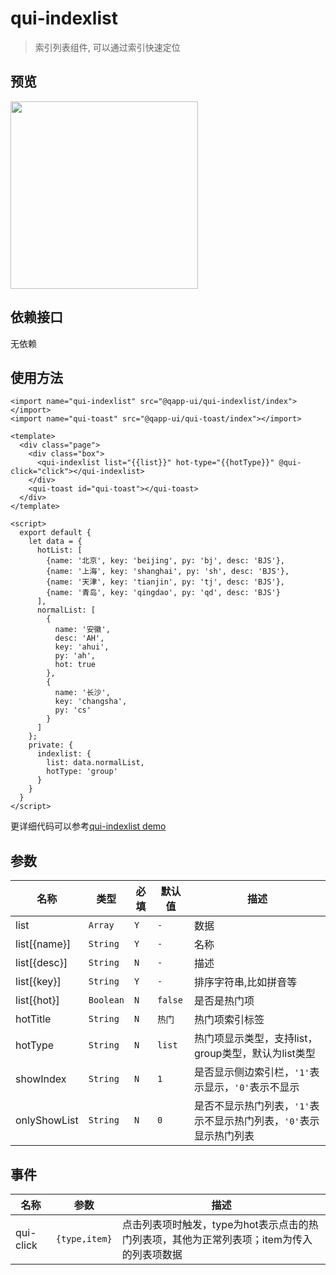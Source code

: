 # qui-indexlist

> 索引列表组件, 可以通过索引快速定位

## 预览
<img src="https://qapp-ui.github.io/qapp-ui/docs/assets/qui-indexlist.gif" width="300"/>

## 依赖接口

无依赖

## 使用方法

```ux
<import name="qui-indexlist" src="@qapp-ui/qui-indexlist/index"></import>
<import name="qui-toast" src="@qapp-ui/qui-toast/index"></import>

<template>
  <div class="page">
    <div class="box">
      <qui-indexlist list="{{list}}" hot-type="{{hotType}}" @qui-click="click"></qui-indexlist>
    </div>
    <qui-toast id="qui-toast"></qui-toast>
  </div>
</template>

<script>
  export default {
    let data = {
      hotList: [
        {name: '北京', key: 'beijing', py: 'bj', desc: 'BJS'},
        {name: '上海', key: 'shanghai', py: 'sh', desc: 'BJS'},
        {name: '天津', key: 'tianjin', py: 'tj', desc: 'BJS'},
        {name: '青岛', key: 'qingdao', py: 'qd', desc: 'BJS'}
      ],
      normalList: [
        {
          name: '安徽',
          desc: 'AH',
          key: 'ahui',
          py: 'ah',
          hot: true
        },
        {
          name: '长沙',
          key: 'changsha',
          py: 'cs'
        }
      ]
    };
    private: {
      indexlist: {
        list: data.normalList,
        hotType: 'group'
      }
    }
  }
</script>
```

更详细代码可以参考[qui-indexlist demo](https://github.com/qapp-ui/qapp-ui/blob/master/src/Indexlist/index.ux)

## 参数

| 名称 | 类型 | 必填 | 默认值 | 描述 |
|-----|------|-----|-------|-----|
| list | `Array` | `Y` | `-` | 数据 |
| list[{name}] | `String` | `Y` | `-` | 名称 |
| list[{desc}] | `String` | `N` | `-` | 描述 |
| list[{key}] | `String` | `Y`| `-` | 排序字符串,比如拼音等 |
| list[{hot}] | `Boolean` | `N` | `false` | 是否是热门项 |
| hotTitle | `String` | `N` | `热门` | 热门项索引标签 |
| hotType | `String` | `N` | `list` | 热门项显示类型，支持list，group类型，默认为list类型 |
| showIndex | `String` | `N` | `1` | 是否显示侧边索引栏，`'1'`表示显示，`'0'`表示不显示 |
| onlyShowList | `String` | `N` | `0` | 是否不显示热门列表，`'1'`表示不显示热门列表，`'0'`表示显示热门列表 |

## 事件

| 名称 | 参数 | 描述 |
|--------|---------|--------|
|qui-click| `{type,item}` | 点击列表项时触发，type为hot表示点击的热门列表项，其他为正常列表项；item为传入的列表项数据 |
